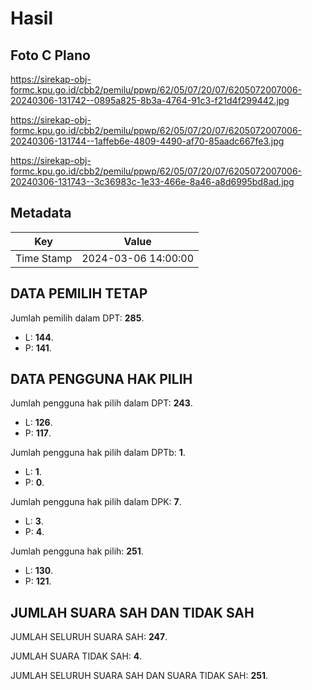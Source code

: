 # Hasil

## Foto C Plano

https://sirekap-obj-formc.kpu.go.id/cbb2/pemilu/ppwp/62/05/07/20/07/6205072007006-20240306-131742--0895a825-8b3a-4764-91c3-f21d4f299442.jpg

https://sirekap-obj-formc.kpu.go.id/cbb2/pemilu/ppwp/62/05/07/20/07/6205072007006-20240306-131744--1affeb6e-4809-4490-af70-85aadc667fe3.jpg

https://sirekap-obj-formc.kpu.go.id/cbb2/pemilu/ppwp/62/05/07/20/07/6205072007006-20240306-131743--3c36983c-1e33-466e-8a46-a8d6995bd8ad.jpg


## Metadata

| Key        | Value               |
| ---------- | ------------------- |
| Time Stamp | 2024-03-06 14:00:00 |


## DATA PEMILIH TETAP

Jumlah pemilih dalam DPT: **285**.
 * L: **144**.
 * P: **141**.

## DATA PENGGUNA HAK PILIH

Jumlah pengguna hak pilih dalam DPT: **243**.
 * L: **126**.
 * P: **117**.

Jumlah pengguna hak pilih dalam DPTb: **1**.
 * L: **1**.
 * P: **0**.

Jumlah pengguna hak pilih dalam DPK: **7**.
 * L: **3**.
 * P: **4**.

Jumlah pengguna hak pilih: **251**.
 * L: **130**.
 * P: **121**.

## JUMLAH SUARA SAH DAN TIDAK SAH

JUMLAH SELURUH SUARA SAH: **247**.

JUMLAH SUARA TIDAK SAH: **4**.

JUMLAH SELURUH SUARA SAH DAN SUARA TIDAK SAH: **251**.


